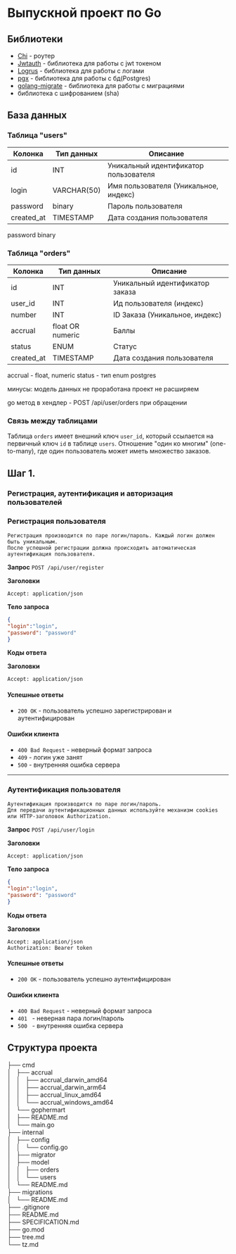 # Выпускной проект по Go

## Библиотеки
- [Сhi](https://github.com/go-chi/chi) - роутер
- [Jwtauth](https://github.com/go-chi/jwtauth) - библиотека для работы с jwt токеном
- [Logrus](https://github.com/sirupsen/logrus) - библиотека для работы с логами
- [pgx](https://github.com/jackc/pgx) - библиотека для работы с бд(Postgres)
- [golang-migrate](https://github.com/golang-migrate/migrate) - библиотека для работы с миграциями
- библиотека с шифрованием (sha)

## База данных


### Таблица "users"


| Колонка | Тип данных  | Описание |
|---------|-------------|-----------|
| id         | INT         | Уникальный идентификатор пользователя |
| login      | VARCHAR(50) | Имя пользователя (Уникальное, индекс) |
| password   | binary      | Пароль пользователя |
| created_at | TIMESTAMP   | Дата создания пользователя |

password binary

### Таблица "orders"


| Колонка | Тип данных | Описание                        |
|---------|------------|---------------------------------|
| id         | INT        | Уникальный идентификатор заказа |
| user_id    | INT        | Ид пользователя (индекс)        |
| number     | INT        | ID Заказа (Уникальное, индекс)  |
| accrual    | float OR numeric  | Баллы                           |
| status     | ENUM       | Статус                          |
| created_at | TIMESTAMP  | Дата создания пользователя      |

accrual - float, numeric
status - тип enum postgres 

минусы:
модель данных не проработана
проект не расширяем

go метод в хендлер - POST /api/user/orders при обращении

### Связь между таблицами


Таблица `orders` имеет внешний ключ `user_id`, который ссылается на первичный ключ `id` в таблице `users`.
Отношение "один ко многим" (one-to-many), где один пользователь может иметь множество заказов.


## Шаг 1.
### Регистрация, аутентификация и авторизация пользователей


### **Регистрация пользователя**


```
Регистрация производится по паре логин/пароль. Каждый логин должен быть уникальным.
После успешной регистрации должна происходить автоматическая аутентификация пользователя.
```


**Запрос**
`POST /api/user/register`


**Заголовки**
```
Accept: application/json
```


**Тело запроса**
```json
{
"login":"login",
"password": "password"
}
```


**Коды ответа**


**Заголовки**
```
Accept: application/json
```


#### Успешные ответы


- `200 OK` - пользователь успешно зарегистрирован и аутентифицирован


#### Ошибки клиента


- `400 Bad Request` - неверный формат запроса
- `409` - логин уже занят
- `500` - внутренняя ошибка сервера


-----------------------------------------------------


### Аутентификация пользователя


```
Аутентификация производится по паре логин/пароль.
Для передачи аутентификационных данных используйте механизм cookies или HTTP-заголовок Authorization.
```


**Запрос**
`POST /api/user/login`


**Заголовки**
```
Accept: application/json
```


**Тело запроса**
```json
{
"login":"login",
"password": "password"
}
```


**Коды ответа**


**Заголовки**
```
Accept: application/json
Authorization: Bearer token
```


#### Успешные ответы


- `200 OK` - пользователь успешно аутентифицирован


#### Ошибки клиента


- `400 Bad Request` - неверный формат запроса
- `401 ` - неверная пара логин/пароль
- `500 ` - внутренняя ошибка сервера




## Структура проекта

├── cmd  
│   ├── accrual  
│   │   ├── accrual_darwin_amd64  
│   │   ├── accrual_darwin_arm64  
│   │   ├── accrual_linux_amd64  
│   │   └── accrual_windows_amd64  
│   └── gophermart  
│       ├── README.md  
│       └── main.go  
├── internal  
│   ├── config  
│   │   └── config.go  
│   ├── migrator  
│   ├── model  
│   │   ├── orders  
│   │   └── users  
│   └── README.md  
├── migrations  
│   └── README.md  
├── .gitignore  
├── README.md  
├── SPECIFICATION.md  
├── go.mod  
├── tree.md  
└── tz.md  